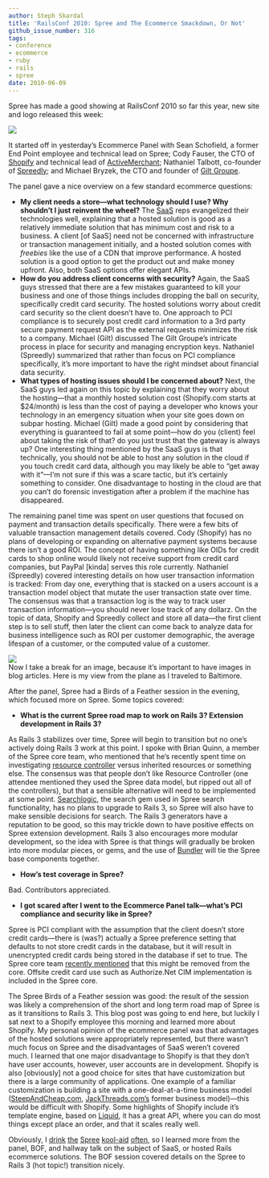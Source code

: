 ```yaml
---
author: Steph Skardal
title: 'RailsConf 2010: Spree and The Ecommerce Smackdown, Or Not'
github_issue_number: 316
tags:
- conference
- ecommerce
- ruby
- rails
- spree
date: 2010-06-09
---
```


Spree has made a good showing at RailsConf 2010 so far this year, new site and logo released this week:

<a href="https://spreecommerce.org/"><img src="/blog/2010/06/railsconf-2010-ecommerce-smackdown/image-0.png" /></a>

It started off in yesterday’s Ecommerce Panel with Sean Schofield, a former End Point employee and technical lead on Spree; Cody Fauser, the CTO of [Shopify](https://www.shopify.com/) and technical lead of [ActiveMerchant](http://activemerchant.org/); Nathaniel Talbott, co-founder of [Spreedly](https://www.spreedly.com/); and Michael Bryzek, the CTO and founder of [Gilt Groupe](https://www.gilt.com/boutique/).

The panel gave a nice overview on a few standard ecommerce questions:

- **My client needs a store—​what technology should I use? Why shouldn’t I just reinvent the wheel?**
The [SaaS](https://en.wikipedia.org/wiki/Software_as_a_service) reps evangelized their technologies well, explaining that a hosted solution is good as a relatively immediate solution that has minimum cost and risk to a business. A client [of SaaS] need not be concerned with infrastructure or transaction management initially, and a hosted solution comes with *freebies* like the use of a CDN that improve performance. A hosted solution is a good option to get the product out and make money upfront. Also, both SaaS options offer elegant APIs.
- **How do you address client concerns with security?**
Again, the SaaS guys stressed that there are a few mistakes guaranteed to kill your business and one of those things includes dropping the ball on security, specifically credit card security. The hosted solutions worry about credit card security so the client doesn’t have to. One approach to PCI compliance is to securely post credit card information to a 3rd party secure payment request API as the external requests minimizes the risk to a company. Michael (Gilt) discussed The Gilt Groupe’s intricate process in place for security and managing encryption keys. Nathaniel (Spreedly) summarized that rather than focus on PCI compliance specifically, it’s more important to have the right mindset about financial data security.
- **What types of hosting issues should I be concerned about?**
Next, the SaaS guys led again on this topic by explaining that they worry about the hosting—​that a monthly hosted solution cost (Shopify.com starts at $24/month) is less than the cost of paying a developer who knows your technology in an emergency situation when your site goes down on subpar hosting. Michael (Gilt) made a good point by considering that everything is guaranteed to fail at some point—​how do you (client) feel about taking the risk of that? do you just trust that the gateway is always up? One interesting thing mentioned by the SaaS guys is that technically, you should not be able to host any solution in the cloud if you touch credit card data, although you may likely be able to “get away with it”—​I’m not sure if this was a scare tactic, but it’s certainly something to consider. One disadvantage to hosting in the cloud are that you can’t do forensic investigation after a problem if the machine has disappeared.

The remaining panel time was spent on user questions that focused on payment and transaction details specifically. There were a few bits of valuable transaction management details covered. Cody (Shopify) has no plans of developing or expanding on alternative payment systems because there isn’t a good ROI. The concept of having something like OIDs for credit cards to shop online would likely not receive support from credit card companies, but PayPal [kinda] serves this role currently. Nathaniel (Spreedly) covered interesting details on how user transaction information is tracked: From day one, everything that is stacked on a users account is a transaction model object that mutate the user transaction state over time. The consensus was that a transaction log is the way to track user transaction information—​you should never lose track of any dollarz. On the topic of data, Shopify and Spreedly collect and store all data—​the first client step is to sell stuff, then later the client can come back to analyze data for business intelligence such as ROI per customer demographic, the average lifespan of a customer, or the computed value of a customer.

<img src="/blog/2010/06/railsconf-2010-ecommerce-smackdown/image-1.jpeg" /><br />
Now I take a break for an image, because it’s important to have images in blog articles. Here is my view from the plane as I traveled to Baltimore.

After the panel, Spree had a Birds of a Feather session in the evening, which focused more on Spree. Some topics covered:

- **What is the current Spree road map to work on Rails 3? Extension development in Rails 3?**

As Rails 3 stabilizes over time, Spree will begin to transition but no one’s actively doing Rails 3 work at this point. I spoke with Brian Quinn, a member of the Spree core team, who mentioned that he’s recently spent time on investigating [resource controller](https://github.com/jamesgolick/resource_controller) versus inherited resources or something else. The consensus was that people don’t like Resource Controller (one attendee mentioned they used the Spree data model, but ripped out all of the controllers), but that a sensible alternative will need to be implemented at some point. [Searchlogic](https://github.com/binarylogic/searchlogic), the search gem used in Spree search functionality, has no plans to upgrade to Rails 3, so Spree will also have to make sensible decisions for search. The Rails 3 generators have a reputation to be good, so this may trickle down to have positive effects on Spree extension development. Rails 3 also encourages more modular development, so the idea with Spree is that things will gradually be broken into more modular pieces, or gems, and the use of [Bundler](https://github.com/bundler/bundler) will tie the Spree base components together.

- **How’s test coverage in Spree?**

Bad. Contributors appreciated.

- **I got scared after I went to the Ecommerce Panel talk—​what’s PCI compliance and security like in Spree?**

Spree is PCI compliant with the assumption that the client doesn’t store credit cards—​there is (was?) actually a Spree preference setting that defaults to not store credit cards in the database, but it will result in unencrypted credit cards being stored in the database if set to true. The Spree core team [recently mentioned](https://groups.google.com/forum/#!topic/spree-user/F-Xp15e64k0) that this might be removed from the core. Offsite credit card use such as Authorize.Net CIM implementation is included in the Spree core.

The Spree Birds of a Feather session was good: the result of the session was likely a comprehension of the short and long term road map of Spree is as it transitions to Rails 3. This blog post was going to end here, but luckily I sat next to a Shopify employee this morning and learned more about Shopify. My personal opinion of the ecommerce panel was that advantages of the hosted solutions were appropriately represented, but there wasn’t much focus on Spree and the disadvantages of SaaS weren’t covered much. I learned that one major disadvantage to Shopify is that they don’t have user accounts, however, user accounts are in development. Shopify is also [obviously] not a good choice for sites that have customization but there is a large community of applications. One example of a familiar customization is building a site with a one-deal-at-a-time business model ([SteepAndCheap.com](https://www.steepandcheap.com/), [JackThreads.com’s](https://jackthreads.com/) former business model)—​this would be difficult with Shopify. Some highlights of Shopify include it’s template engine, based on [Liquid](https://shopify.github.io/liquid/), it has a great API, where you can do most things except place an order, and that it scales really well.

Obviously, I [drink](/blog/2010/05/spree-multi-store-architecture/) [the](/blog/2010/03/spree-software-development/) [Spree](/blog/2010/01/rails-ecommerce-spree-hooks-tutorial/) [kool-aid](/blog/2010/03/spree-heroku-development-environment/) [often](/blog/2010/06/spree-vs-magento-feature-list/), so I learned more from the panel, BOF, and hallway talk on the subject of SaaS, or hosted Rails ecommerce solutions. The BOF session covered details on the Spree to Rails 3 (hot topic!) transition nicely.

